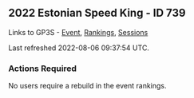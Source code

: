 ## 2022 Estonian Speed King - ID 739

Links to GP3S - [Event](https://www.gps-speedsurfing.com/default.aspx?mnu=event&val=739), [Rankings](https://www.gps-speedsurfing.com/default.aspx?mnu=eventranking&val=739), [Sessions](https://www.gps-speedsurfing.com/default.aspx?mnu=eventsessions&val=739)

Last refreshed 2022-08-06 09:37:54 UTC.

### Actions Required

No users require a rebuild in the event rankings.

